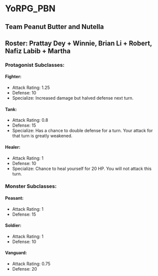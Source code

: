 # YoRPG_PBN
## Team Peanut Butter and Nutella
## Roster: Prattay Dey + Winnie, Brian Li + Robert, Nafiz Labib + Martha

### Protagonist Subclasses:

#### Fighter:
- Attack Rating: 1.25
- Defense: 10
- Specialize: Increased damage but halved defense next turn.

#### Tank:
- Attack Rating: 0.8
- Defense: 15
- Specialize: Has a chance to double defense for a turn. Your attack for that turn is greatly weakened.

#### Healer:
- Attack Rating: 1
- Defense: 10
- Specialize: Chance to heal yourself for 20 HP. You will not attack this turn.


### Monster Subclasses:

#### Peasant:
- Attack Rating: 1
- Defense: 15
#### Soldier:
- Attack Rating: 1
- Defense: 10
#### Vanguard:
- Attack Rating: 0.75
- Defense: 20
